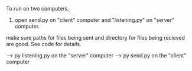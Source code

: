 To run on two computers, 

1. open send.py on "client" computer and "listening.py" on "server" computer. 

make sure paths for files being sent and directory for files being recieved are good. See code for details.

--> py listening.py on the "server" computer
--> py send.py on the "client" computer
